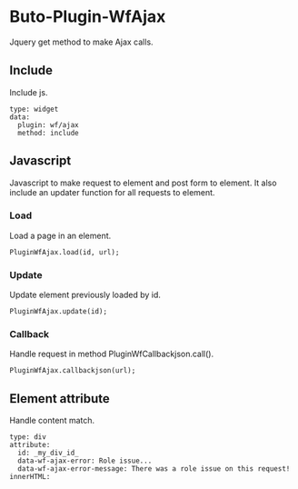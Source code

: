 # Buto-Plugin-WfAjax
Jquery get method to make Ajax calls.

## Include
Include js.
```
type: widget
data:
  plugin: wf/ajax
  method: include
```

## Javascript
Javascript to make request to element and post form to element. It also include an updater function for all requests to element.

### Load
Load a page in an element.
```
PluginWfAjax.load(id, url);
```

### Update
Update element previously loaded by id.
```
PluginWfAjax.update(id);
```

### Callback
Handle request in method PluginWfCallbackjson.call().
```
PluginWfAjax.callbackjson(url);
```

## Element attribute
Handle content match.
```
type: div
attribute:
  id: _my_div_id_
  data-wf-ajax-error: Role issue...
  data-wf-ajax-error-message: There was a role issue on this request!
innerHTML: 
```
